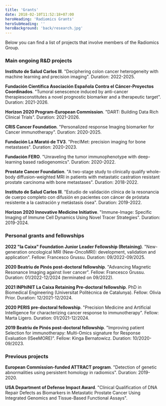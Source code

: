 ```yaml
---
title: 'Grants'
date: 2018-02-10T11:52:18+07:00
heroHeading: 'Radiomics Grants'
heroSubHeading: ''
heroBackground: 'back/research.jpg'
---
```


Below you can find a list of projects that involve members of the Radiomics Group.


### Main ongoing R&D projects
**Instituto de Salud Carlos III**. "Deciphering colon cancer heterogeneity with machine learning and precision imaging". Duration: 2022-2025. 

**Fundación Científica Asociación Española Contra el Cáncer-Proyectos Coordinados**. "Tumoral senescence induced by anti-cancer therapiesconstitutes a novel prognostic biomarker and a therapeutic target". Duration: 2021-2026. 

**Horizon 2020 Program-European Commission**. "DART: Building Data Rich Clinical Trials". Duration: 2021-2026.

**CRIS Cancer Foundation**. "Personalized response Imaging biomarker for Cancer immunotherapy". Duration: 2020-2025. 

**Fundación La Marató de TV3**. "PrecIMet: precision imaging for bone metastases". Duration: 2020-2023.

**Fundación FERO**. "Unraveling the tumor immunophenotype with deep-learning based radiogenomics". Duration: 2020-2022.

**Prostate Cancer Foundation**. "A two-stage study to clinically qualify whole-body diffusion-weighted MRI in patients with metastatic castration resistant prostate carcinoma with bone metastases". Duration: 2018-2022.

**Instituto de Salud Carlos III**. "Estudio de validación clínica de la resonancia de cuerpo completo con difusión en pacientes con cáncer de próstata resistente a la castración y metástasis ósea". Duration: 2019-2022.

**Horizon 2020 Innovative Medicine Initiative**. "Immune-Image: Specific Imaging of Immune Cell Dynamics Using Novel Tracer Strategies". Duration: 2019-2024. 


### Personal grants and fellowships
**2022 "la Caixa" Foundation Junior Leader Fellowship (Retaining)**. "New-generation oncological MRI (New-OncoMRI): development, validation and application". Fellow: Francesco Grussu. Duration: 09/2022-09/2025.

**2020 Beatriu de Pinós post-doctoral fellowship**. "Advancing Magnetic Resonance Imaging against liver cancer". Fellow: Francesco Grussu. Duration: 01/2022-12/2024 (terminated on 09/2022).

**2021 INPhINIT La Caixa Retaining Pre-doctoral fellowship**. PhD in Biomedical Engineering (Universitat Politècnica de Catalunya). Fellow: Olivia Prior. Duration: 12/2021-12/2024.

**2020 PERIS pre-doctoral fellowship**. "Precision Medicine and Artificial Intelligence for characterizing cancer response to immunotherapy". Fellow: Marta Ligero. Duration: 01/2021-12/2024.

**2019 Beatriu de Pinós post-doctoral fellowship**. "Improving patient Selection for immunotherapy: Multi-Omics signature for Response Evaluation (ISeeMORE)". Fellow: Kinga Bernatowicz. Duration: 10/2020-09/2023.


### Previous projects
**European Commission-funded ATTRACT program**. "Detection of genetic abnormalities using persistent homology in radiomics". Duration: 2019-2020.

**USA Department of Defense Impact Award**. "Clinical Qualification of DNA Repair Defects as Biomarkers in Metastatic Prostate Cancer Using Integrated Genomics and Tissue-Based Functional Assays". 
